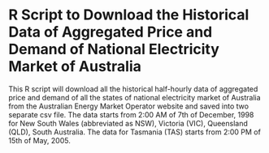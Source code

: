 # R Script to Download the Historical Data of Aggregated Price and Demand of National Electricity Market of Australia

This R script will download all the historical half-hourly data of aggregated price and demand of all the states of national electricity market of Australia from the Australian Energy Market Operator website and saved into two separate csv file. The data starts from 2:00 AM of 7th of December, 1998 for New South Wales (abbreviated as NSW), Victoria (VIC), Queensland (QLD), South Australia. The data for Tasmania (TAS) starts from 2:00 PM of 15th of May, 2005.
